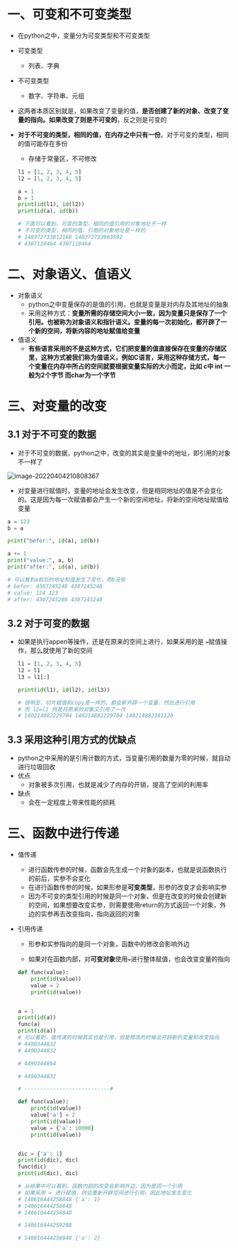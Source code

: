 # 一、可变和不可变类型

-  在python之中，变量分为可变类型和不可变类型

  - 可变类型
    - 列表、字典
  - 不可变类型
    - 数字、字符串、元组

- 这两者本质区别就是，如果改变了变量的值，**是否创建了新的对象、改变了变量的指向。如果改变了则是不可变的**，反之则是可变的

- **对于不可变的类型，相同的值，在内存之中只有一份**。对于可变的类型，相同的值可能存在多份

  -  存储于常量区，不可修改
  
  ```python
  l1 = [1, 2, 3, 4, 5]
  l2 = [1, 2, 3, 4, 5]
  
  a = 1
  b = 1
  print(id(l1), id(l2))
  print(id(a), id(b))
  
  # 下面可以看到，可变的类型，相同的值引用的对象地址不一样
  # 不可变的类型，相同的值，引用的对象地址是一样的
  # 140372733812168 140372733963592 
  # 4307118464 4307118464
  
  ```
  

# 二、对象语义、值语义

- 对象语义
  - python之中变量保存的是值的引用，也就是变量是对内存及其地址的抽象
  - 采用这种方式：**变量所需的存储空间大小一致，因为变量只是保存了一个引用。也被称为对象语义和指针语义。变量的每一次初始化，都开辟了一个新的空间，将新内容的地址赋值给变量**
- 值语义
  - **有些语言采用的不是这种方式，它们把变量的值直接保存在变量的存储区里，这种方式被我们称为值语义，例如C语言，采用这种存储方式，每一个变量在内存中所占的空间就要根据变量实际的大小而定，比如 c中 int 一般为2个字节 而char为一个字节**

# 三、对变量的改变

## 3.1 对于不可变的数据

- 对于不可变的数据，python之中，改变的其实是变量中的地址，即引用的对象不一样了

![image-20220404210808367](https://yrecord.oss-cn-hangzhou.aliyuncs.com/picture/202206192308209.png)	

- 对变量进行赋值时，变量的地址会发生改变，但是相同地址的值是不会变化的。这是因为每一次赋值都会产生一个新的空间地址，将新的空间地址赋值给变量

```python
a = 123
b = a

print("befor:", id(a), id(b))

a += 1
print("value:", a, b)
print("after:", id(a), id(b))

# 可以看到a前后的地址和值发生了变化，而b没有
# befor: 4307245248 4307245248
# value: 124 123
# after: 4307245280 4307245248
```

## 3.2 对于可变的数据

- 如果是执行appen等操作，还是在原来的空间上进行，如果采用的是 `=`赋值操作，那么就使用了新的空间

  ```python
  l1 = [1, 2, 3, 4, 5]
  l2 = l1
  l3 = l1[:]
  
  print(id(l1), id(l2), id(l3))
  
  # 很明显，切片赋值和copy是一样的，都会新开辟一个变量，然后进行引用
  # 而 l2=l1 则是将原来的对象又引用了一次
  # 140214882229704 140214882229704 140214882381128
  
  ```

## 3.3 采用这种引用方式的优缺点

- python之中采用的是引用计数的方式，当变量引用的数量为零的时候，就自动进行垃圾回收
- 优点
  - 对象被多次引用，也就是减少了内存的开销，提高了空间的利用率
- 缺点
  - 会在一定程度上带来性能的损耗

# 三、函数中进行传递

- 值传递

  - 进行函数传参的时候，函数会先生成一个对象的副本，也就是说函数执行的前后，实参不会变化
  - 在进行函数传参的时候，如果形参是**可变类型**，形参的改变才会影响实参
  - 因为不可变的类型引用的时候是同一个对象，但是在改变的时候会创建新的空间，如果想要改变实参，则需要使用return的方式返回一个对象，外边的实参再去改变指向，指向返回的对象

- 引用传递

  - 形参和实参指向的是同一个对象，函数中的修改会影响外边

  - 如果对在函数内部，对**可变对象**使用`=`进行整体赋值，也会改变变量的指向

  ```python
  def func(value):
      print(id(value))
      value = 2
      print(id(value))
  
  
  a = 1
  print(id(a))
  func(a)
  print(id(a))
  # 可以看到，值传递的时候其实也是引用，但是修改的时候会开辟新的变量和改变指向
  # 4490344832
  # 4490344832
  
  # 4490344864
  
  # 4490344832
  
  # ---------------------------#
  
  def func(value):
      print(id(value))
      value['a'] = 2
      print(id(value))
      value = {'a': 10000}
      print(id(value))
  
  
  dic = {'a': 1}
  print(id(dic), dic)
  func(dic)
  print(id(dic), dic)
  
  # 从结果中可以看到，函数内部的改变会影响外边，因为是同一个引用
  # 如果采用 = 进行赋值，则会重新开辟空间进行引用，因此地址发生变化
  # 140616444258848 {'a': 1}
  # 140616444258848
  # 140616444258848
  
  # 140616444259208
  
  # 140616444258848 {'a': 2}
  ```

  